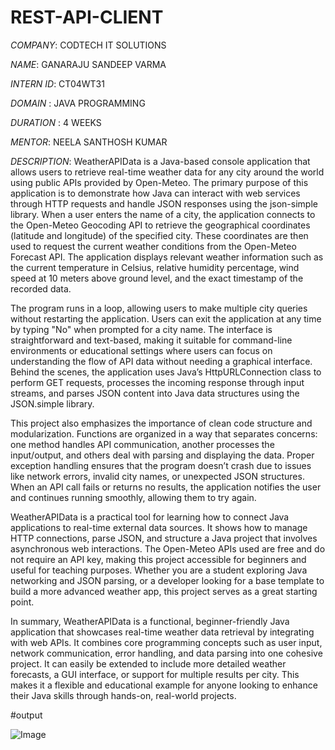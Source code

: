 # REST-API-CLIENT

*COMPANY*: CODTECH IT SOLUTIONS

*NAME*: GANARAJU SANDEEP VARMA

*INTERN ID*: CT04WT31

*DOMAIN* : JAVA PROGRAMMING

*DURATION* : 4 WEEKS

*MENTOR*: NEELA SANTHOSH KUMAR  

*DESCRIPTION*:
WeatherAPIData is a Java-based console application that allows users to retrieve real-time weather data for any city around the world using public APIs provided by Open-Meteo. The primary purpose of this application is to demonstrate how Java can interact with web services through HTTP requests and handle JSON responses using the json-simple library. When a user enters the name of a city, the application connects to the Open-Meteo Geocoding API to retrieve the geographical coordinates (latitude and longitude) of the specified city. These coordinates are then used to request the current weather conditions from the Open-Meteo Forecast API. The application displays relevant weather information such as the current temperature in Celsius, relative humidity percentage, wind speed at 10 meters above ground level, and the exact timestamp of the recorded data.

The program runs in a loop, allowing users to make multiple city queries without restarting the application. Users can exit the application at any time by typing "No" when prompted for a city name. The interface is straightforward and text-based, making it suitable for command-line environments or educational settings where users can focus on understanding the flow of API data without needing a graphical interface. Behind the scenes, the application uses Java’s HttpURLConnection class to perform GET requests, processes the incoming response through input streams, and parses JSON content into Java data structures using the JSON.simple library.

This project also emphasizes the importance of clean code structure and modularization. Functions are organized in a way that separates concerns: one method handles API communication, another processes the input/output, and others deal with parsing and displaying the data. Proper exception handling ensures that the program doesn’t crash due to issues like network errors, invalid city names, or unexpected JSON structures. When an API call fails or returns no results, the application notifies the user and continues running smoothly, allowing them to try again.

WeatherAPIData is a practical tool for learning how to connect Java applications to real-time external data sources. It shows how to manage HTTP connections, parse JSON, and structure a Java project that involves asynchronous web interactions. The Open-Meteo APIs used are free and do not require an API key, making this project accessible for beginners and useful for teaching purposes. Whether you are a student exploring Java networking and JSON parsing, or a developer looking for a base template to build a more advanced weather app, this project serves as a great starting point.

In summary, WeatherAPIData is a functional, beginner-friendly Java application that showcases real-time weather data retrieval by integrating with web APIs. It combines core programming concepts such as user input, network communication, error handling, and data parsing into one cohesive project. It can easily be extended to include more detailed weather forecasts, a GUI interface, or support for multiple results per city. This makes it a flexible and educational example for anyone looking to enhance their Java skills through hands-on, real-world projects.

#output

![Image](https://github.com/user-attachments/assets/42cacfa1-a9b9-471f-8f3f-df3e6bfcc933)
